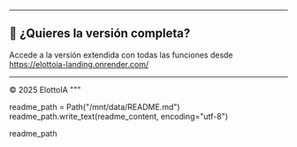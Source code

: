 
---

## 🔗 ¿Quieres la versión completa?

Accede a la versión extendida con todas las funciones desde https://elottoia-landing.onrender.com/

---

© 2025 ElottoIA
"""

readme_path = Path("/mnt/data/README.md")
readme_path.write_text(readme_content, encoding="utf-8")

readme_path
